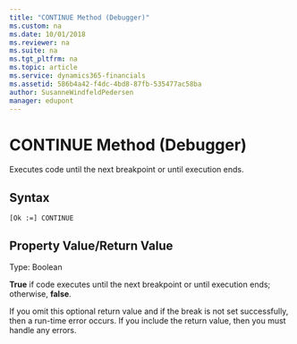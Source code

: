 ```yaml
---
title: "CONTINUE Method (Debugger)"
ms.custom: na
ms.date: 10/01/2018
ms.reviewer: na
ms.suite: na
ms.tgt_pltfrm: na
ms.topic: article
ms.service: dynamics365-financials
ms.assetid: 586b4a42-f4dc-4bd8-87fb-535477ac58ba
author: SusanneWindfeldPedersen
manager: edupont
---
```


 

# CONTINUE Method (Debugger)
Executes code until the next breakpoint or until execution ends.  
  
## Syntax  
  
```  
[Ok :=] CONTINUE   
```  
  
## Property Value/Return Value  
 Type: Boolean  
  
 **True** if code executes until the next breakpoint or until execution ends; otherwise, **false**.  
  
 If you omit this optional return value and if the break is not set successfully, then a run-time error occurs. If you include the return value, then you must handle any errors.  
<!--  
## See Also  
 [Breakpoints](Breakpoints.md) -->